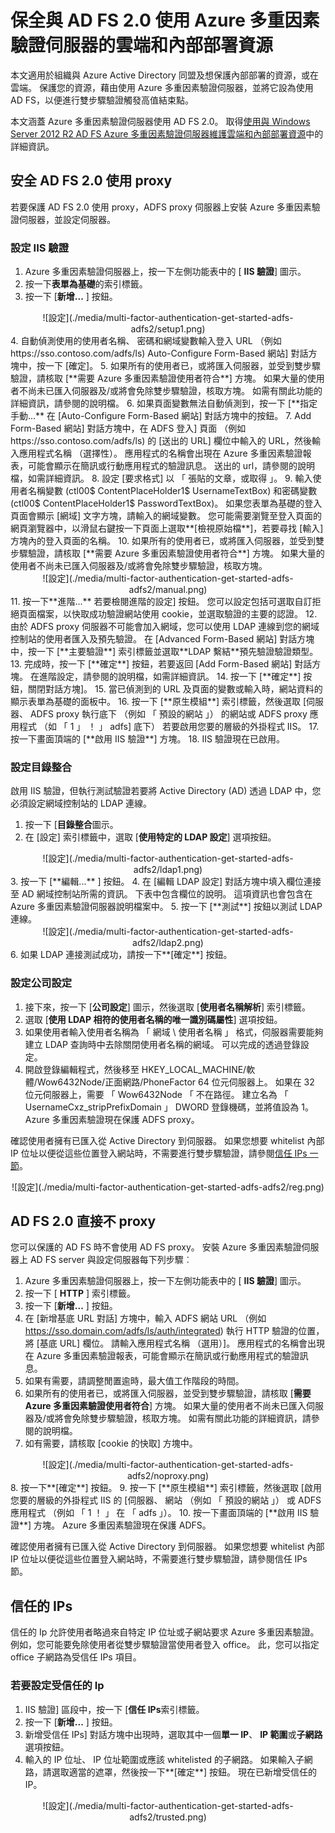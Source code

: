 <properties
    pageTitle="Azure MFA 伺服器使用 AD FS 2.0 |Microsoft Azure"
    description="這是說明如何開始使用 Azure MFA 與 AD FS 2.0 Azure 多重因素驗證頁面。"
    services="multi-factor-authentication"
    documentationCenter=""
    authors="kgremban"
    manager="femila"
    editor="yossib"/>

<tags
    ms.service="multi-factor-authentication"
    ms.workload="identity"
    ms.tgt_pltfrm="na"
    ms.devlang="na"
    ms.topic="get-started-article"
    ms.date="10/14/2016"
    ms.author="kgremban"/>

# <a name="secure-cloud-and-on-premises-resources-using-azure-multi-factor-authentication-server-with-ad-fs-20"></a>保全與 AD FS 2.0 使用 Azure 多重因素驗證伺服器的雲端和內部部署資源

本文適用於組織與 Azure Active Directory 同盟及想保護內部部署的資源，或在雲端。 保護您的資源，藉由使用 Azure 多重因素驗證伺服器，並將它設為使用 AD FS，以便進行雙步驟驗證觸發高值結束點。

本文涵蓋 Azure 多重因素驗證伺服器使用 AD FS 2.0。  取得[使用與 Windows Server 2012 R2 AD FS Azure 多重因素驗證伺服器維護雲端和內部部署資源](multi-factor-authentication-get-started-adfs-w2k12.md)中的詳細資訊。


## <a name="secure-ad-fs-20-with-a-proxy"></a>安全 AD FS 2.0 使用 proxy
若要保護 AD FS 2.0 使用 proxy，ADFS proxy 伺服器上安裝 Azure 多重因素驗證伺服器，並設定伺服器。

### <a name="configure-iis-authentication"></a>設定 IIS 驗證

1. Azure 多重因素驗證伺服器上，按一下左側功能表中的 [ **IIS 驗證**] 圖示。
2. 按一下**表單為基礎**的索引標籤。
3. 按一下 [**新增...** ] 按鈕。
<center>![設定](./media/multi-factor-authentication-get-started-adfs-adfs2/setup1.png)</center>
4. 自動偵測使用的使用者名稱、 密碼和網域變數輸入登入 URL （例如 https://sso.contoso.com/adfs/ls) Auto-Configure Form-Based 網站] 對話方塊中，按一下 [確定]。
5. 如果所有的使用者已，或將匯入伺服器，並受到雙步驟驗證，請核取 [**需要 Azure 多重因素驗證使用者符合**] 方塊。 如果大量的使用者不尚未已匯入伺服器及/或將會免除雙步驟驗證，核取方塊。 如需有關此功能的詳細資訊，請參閱的說明檔。
6. 如果頁面變數無法自動偵測到，按一下 [**指定手動...** 在 [Auto-Configure Form-Based 網站] 對話方塊中的按鈕。
7. Add Form-Based 網站] 對話方塊中，在 ADFS 登入] 頁面 （例如 https://sso.contoso.com/adfs/ls) 的 [送出的 URL] 欄位中輸入的 URL，然後輸入應用程式名稱 （選擇性）。 應用程式的名稱會出現在 Azure 多重因素驗證報表，可能會顯示在簡訊或行動應用程式的驗證訊息。 送出的 url，請參閱的說明檔，如需詳細資訊。
8. 設定 [要求格式] 以 「 張貼的文章，或取得 」。
9. 輸入使用者名稱變數 (ctl00$ ContentPlaceHolder1$ UsernameTextBox) 和密碼變數 (ctl00$ ContentPlaceHolder1$ PasswordTextBox)。 如果您表單為基礎的登入頁面會顯示 [網域] 文字方塊，請輸入的網域變數。 您可能需要瀏覽至登入頁面的網頁瀏覽器中，以滑鼠右鍵按一下頁面上選取**[檢視原始檔**]，若要尋找 [輸入] 方塊內的登入頁面的名稱。
10. 如果所有的使用者已，或將匯入伺服器，並受到雙步驟驗證，請核取 [**需要 Azure 多重因素驗證使用者符合**] 方塊。 如果大量的使用者不尚未已匯入伺服器及/或將會免除雙步驟驗證，核取方塊。
<center>![設定](./media/multi-factor-authentication-get-started-adfs-adfs2/manual.png)</center>
11. 按一下**進階...** 若要檢閱進階的設定] 按鈕。 您可以設定包括可選取自訂拒絕頁面檔案，以快取成功驗證網站使用 cookie，並選取驗證的主要的認證。
12. 由於 ADFS proxy 伺服器不可能會加入網域，您可以使用 LDAP 連線到您的網域控制站的使用者匯入及預先驗證。 在 [Advanced Form-Based 網站] 對話方塊中，按一下 [**主要驗證**] 索引標籤並選取**LDAP 繫結**預先驗證驗證類型。
13. 完成時，按一下 [**確定**] 按鈕，若要返回 [Add Form-Based 網站] 對話方塊。 在進階設定，請參閱的說明檔，如需詳細資訊。
14. 按一下 [**確定**] 按鈕，關閉對話方塊]。
15. 當已偵測到的 URL 及頁面的變數或輸入時，網站資料的顯示表單為基礎的面板中。
16. 按一下 [**原生模組**] 索引標籤，然後選取 [伺服器、 ADFS proxy 執行底下 （例如 「 預設的網站 」） 的網站或 ADFS proxy 應用程式 （如 「 1 」 ！ 」 adfs] 底下） 若要啟用您要的層級的外掛程式 IIS。
17. 按一下畫面頂端的 [**啟用 IIS 驗證**] 方塊。
18. IIS 驗證現在已啟用。

### <a name="configure-directory-integration"></a>設定目錄整合

啟用 IIS 驗證，但執行測試驗證若要將 Active Directory (AD) 透過 LDAP 中，您必須設定網域控制站的 LDAP 連線。

1. 按一下 [**目錄整合**圖示。
2. 在 [設定] 索引標籤中，選取 [**使用特定的 LDAP 設定**] 選項按鈕。
<center>![設定](./media/multi-factor-authentication-get-started-adfs-adfs2/ldap1.png)</center>
3. 按一下 [**編輯...** ] 按鈕。
4. 在 [編輯 LDAP 設定] 對話方塊中填入欄位連接至 AD 網域控制站所需的資訊。 下表中包含欄位的說明。 這項資訊也會包含在 Azure 多重因素驗證伺服器說明檔案中。
5. 按一下 [**測試**] 按鈕以測試 LDAP 連線。
<center>![設定](./media/multi-factor-authentication-get-started-adfs-adfs2/ldap2.png)</center>
6. 如果 LDAP 連接測試成功，請按一下**[確定**] 按鈕。

### <a name="configure-company-settings"></a>設定公司設定

1. 接下來，按一下 [**公司設定**] 圖示，然後選取 [**使用者名稱解析**] 索引標籤。
2. 選取 [**使用 LDAP 相符的使用者名稱的唯一識別碼屬性**] 選項按鈕。
3. 如果使用者輸入使用者名稱為 「 網域 \ 使用者名稱 」 格式，伺服器需要能夠建立 LDAP 查詢時中去除關閉使用者名稱的網域。 可以完成的透過登錄設定。
4. 開啟登錄編輯程式，然後移至 HKEY_LOCAL_MACHINE/軟體/Wow6432Node/正面網路/PhoneFactor 64 位元伺服器上。 如果在 32 位元伺服器上，需要 「 Wow6432Node 「 不在路徑。 建立名為 「 UsernameCxz_stripPrefixDomain 」 DWORD 登錄機碼，並將值設為 1。 Azure 多重因素驗證現在保護 ADFS proxy。

確認使用者擁有已匯入從 Active Directory 到伺服器。 如果您想要 whitelist 內部 IP 位址以便從這些位置登入網站時，不需要進行雙步驟驗證，請參閱[信任 IPs 一節](#trusted-ips)。

<center>![設定](./media/multi-factor-authentication-get-started-adfs-adfs2/reg.png)</center>

## <a name="ad-fs-20-direct-without-a-proxy"></a>AD FS 2.0 直接不 proxy

您可以保護的 AD FS 時不會使用 AD FS proxy。 安裝 Azure 多重因素驗證伺服器上 AD FS server 與設定伺服器每下列步驟︰

1. Azure 多重因素驗證伺服器上，按一下左側功能表中的 [ **IIS 驗證**] 圖示。
2. 按一下 [ **HTTP** ] 索引標籤。
3. 按一下 [**新增...** ] 按鈕。
4. 在 [新增基底 URL 對話] 方塊中，輸入 ADFS 網站 URL （例如 https://sso.domain.com/adfs/ls/auth/integrated) 執行 HTTP 驗證的位置，將 [基底 URL] 欄位。 請輸入應用程式名稱 （選用）]。 應用程式的名稱會出現在 Azure 多重因素驗證報表，可能會顯示在簡訊或行動應用程式的驗證訊息。
5. 如果有需要，請調整閒置逾時，最大值工作階段的時間。
6. 如果所有的使用者已，或將匯入伺服器，並受到雙步驟驗證，請核取 [**需要 Azure 多重因素驗證使用者符合**] 方塊。 如果大量的使用者不尚未已匯入伺服器及/或將會免除雙步驟驗證，核取方塊。 如需有關此功能的詳細資訊，請參閱的說明檔。
7. 如有需要，請核取 [cookie 的快取] 方塊中。
<center>![設定](./media/multi-factor-authentication-get-started-adfs-adfs2/noproxy.png)</center>
8. 按一下**[確定**] 按鈕。
9. 按一下 [**原生模組**] 索引標籤，然後選取 [啟用您要的層級的外掛程式 IIS 的 [伺服器、 網站 （例如 「 預設的網站 」） 或 ADFS 應用程式 （例如 「 1 ！ 」 在 「 adfs 」）。
10. 按一下畫面頂端的 [**啟用 IIS 驗證**] 方塊。 Azure 多重因素驗證現在保護 ADFS。

確認使用者擁有已匯入從 Active Directory 到伺服器。 如果您想要 whitelist 內部 IP 位址以便從這些位置登入網站時，不需要進行雙步驟驗證，請參閱信任 IPs 節。


## <a name="trusted-ips"></a>信任的 IPs
信任的 Ip 允許使用者略過來自特定 IP 位址或子網站要求 Azure 多重因素驗證。 例如，您可能要免除使用者從雙步驟驗證當使用者登入 office。 此，您可以指定 office 子網路為受信任 IPs 項目。

### <a name="to-configure-trusted-ips"></a>若要設定受信任的 Ip


1. IIS 驗證] 區段中，按一下 [**信任 IPs**索引標籤。
1. 按一下 [**新增...** ] 按鈕。
1. 新增受信任 IPs] 對話方塊中出現時，選取其中一個**單一 IP**、 **IP 範圍**或**子網路**選項按鈕。
1. 輸入的 IP 位址、 IP 位址範圍或應該 whitelisted 的子網路。 如果輸入子網路，請選取適當的遮罩，然後按一下**[確定**] 按鈕。 現在已新增受信任的 IP。


<center>![設定](./media/multi-factor-authentication-get-started-adfs-adfs2/trusted.png)</center>
